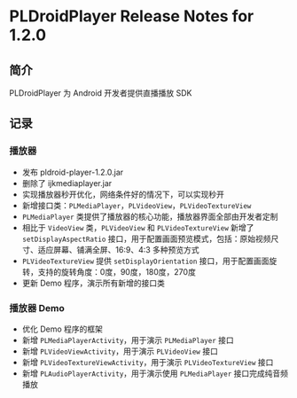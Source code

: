 # PLDroidPlayer Release Notes for 1.2.0

## 简介
PLDroidPlayer 为 Android 开发者提供直播播放 SDK

## 记录

### 播放器
  - 发布 pldroid-player-1.2.0.jar
  - 删除了 ijkmediaplayer.jar
  - 实现播放器秒开优化，网络条件好的情况下，可以实现秒开
  - 新增接口类：`PLMediaPlayer`，`PLVideoView`，`PLVideoTextureView`
  - `PLMediaPlayer` 类提供了播放器的核心功能，播放器界面全部由开发者定制
  - 相比于 `VideoView` 类，`PLVideoView` 和 `PLVideoTextureView` 新增了 `setDisplayAspectRatio` 接口，用于配置画面预览模式，包括：原始视频尺寸、适应屏幕、铺满全屏、16:9、4:3 多种预览方式
  - `PLVideoTextureView` 提供 `setDisplayOrientation` 接口，用于配置画面旋转，支持的旋转角度：0度，90度，180度，270度
  - 更新 Demo 程序，演示所有新增的接口类

### 播放器 Demo

- 优化 Demo 程序的框架
- 新增 `PLMediaPlayerActivity`，用于演示 `PLMediaPlayer` 接口
- 新增 `PLVideoViewActivity`，用于演示 `PLVideoView` 接口
- 新增 `PLVideoTextureViewActivity`，用于演示 `PLVideoTextureView` 接口
- 新增 `PLAudioPlayerActivity`，用于演示使用 `PLMediaPlayer` 接口完成纯音频播放


